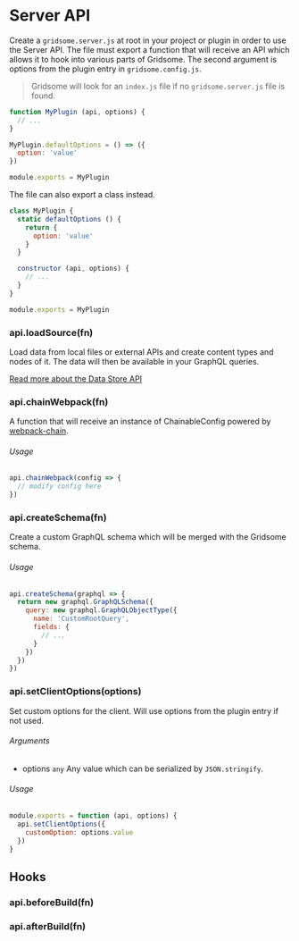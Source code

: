 # Server API

Create a `gridsome.server.js` at root in your project or plugin in order to use the Server API. The file must export a function that will receive an API which allows it to hook into various parts of Gridsome. The second argument is options from the plugin entry in `gridsome.config.js`.

> Gridsome will look for an `index.js` file if no `gridsome.server.js` file is found.

```js
function MyPlugin (api, options) {
  // ...
}

MyPlugin.defaultOptions = () => ({
  option: 'value'
})

module.exports = MyPlugin
```

The file can also export a class instead.

```js
class MyPlugin {
  static defaultOptions () {
    return {
      option: 'value'
    }
  }

  constructor (api, options) {
    // ...
  }
}

module.exports = MyPlugin
```

### api.loadSource(fn)

Load data from local files or external APIs and create content types and nodes of it. The data will then be available in your GraphQL queries.

[Read more about the Data Store API](/docs/data-store-api)

### api.chainWebpack(fn)

A function that will receive an instance of ChainableConfig powered by [webpack-chain](https://github.com/neutrinojs/webpack-chain).

###### Usage

```js
api.chainWebpack(config => {
  // modify config here
})
```

### api.createSchema(fn)

Create a custom GraphQL schema which will be merged with the Gridsome schema.

###### Usage

```js
api.createSchema(graphql => {
  return new graphql.GraphQLSchema({
    query: new graphql.GraphQLObjectType({
      name: 'CustomRootQuery',
      fields: {
        // ...
      }
    })
  })
})
```

### api.setClientOptions(options)

Set custom options for the client. Will use options from the plugin entry if not used.

###### Arguments

- options `any` Any value which can be serialized by `JSON.stringify`.

###### Usage

```js
module.exports = function (api, options) {
  api.setClientOptions({
    customOption: options.value
  })
}
```

## Hooks

### api.beforeBuild(fn)

### api.afterBuild(fn)
